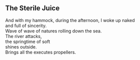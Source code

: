 The Sterile Juice
-----------------
And with my hammock, during the afternoon, I woke up naked  
and full of sincerity.  
Wave of wave of natures rolling down the sea.  
The river attacks,  
the springtime of soft  
shines outside.  
Brings all the executes propellers.  
